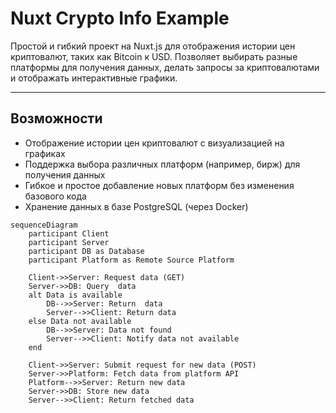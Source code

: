 # Nuxt Crypto Info Example

Простой и гибкий проект на Nuxt.js для отображения истории цен криптовалют, таких как Bitcoin к USD. Позволяет выбирать разные платформы для получения данных, делать запросы за криптовалютами и отображать интерактивные графики.

---

## Возможности

- Отображение истории цен криптовалют с визуализацией на графиках
- Поддержка выбора различных платформ (например, бирж) для получения данных
- Гибкое и простое добавление новых платформ без изменения базового кода
- Хранение данных в базе PostgreSQL (через Docker)

```mermaid
sequenceDiagram
    participant Client
    participant Server
    participant DB as Database
    participant Platform as Remote Source Platform

    Client->>Server: Request data (GET)
    Server->>DB: Query  data
    alt Data is available
        DB-->>Server: Return  data
        Server-->>Client: Return data
    else Data not available
        DB-->>Server: Data not found
        Server-->>Client: Notify data not available
    end

    Client->>Server: Submit request for new data (POST)
    Server->>Platform: Fetch data from platform API
    Platform-->>Server: Return new data
    Server->>DB: Store new data
    Server-->>Client: Return fetched data

```
